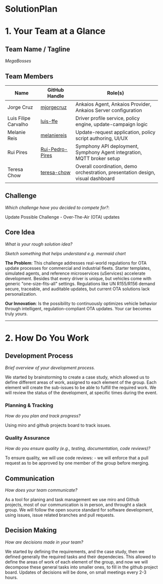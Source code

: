 # SolutionPlan

# 1. Your Team at a Glance

## Team Name / Tagline  
*MegaBosses*

## Team Members  
| Name | GitHub Handle | Role(s) |
|-------|---------------|---------|
| Jorge Cruz |[mjorgecruz](https://github.com/mjorgecruz) | Ankaios Agent, Ankaios Provider, Ankaios Server configuration |
| Luis Filipe Carvalho | [luis-ffe](https://github.com/luis-ffe) | Driver profile service, policy engine, update-campaign logic |
| Melanie Reis | [melaniereis](https://github.com/melaniereis) | Update-request application, policy script authoring, UI/UX |
| Rui Pires | [Rui-Pedro-Pires](https://github.com/Rui-Pedro-Pires) | Symphony API deployment, Symphony Agent integration, MQTT broker setup |
| Teresa Chow | [teresa-chow](https://github.com/teresa-chow) | Overall coordination, demo orchestration, presentation design, visual dashboard |

## Challenge  
*Which challenge have you decided to compete for?*: 

Update Possible Challenge - Over-The-Air (OTA) updates

## Core Idea  
*What is your rough solution idea?*

*Sketch something that helps understand e.g. mermaid chart*

**The Problem**: This challenge addresses real-world regulations for OTA update processes for commercial and industrial fleets. Starter templates, simulated agents, and reference microservices (uServices) accelerate development.
Besides that every driver is unique, but vehicles come with generic "one-size-fits-all" settings. Regulations like UN R155/R156 demand secure, traceable, and auditable updates, but current OTA solutions lack personalization.

**Our Innovation**: Is the possibility to continuously optimizes vehicle behavior through intelligent, regulation-compliant OTA updates. Your car becomes truly *yours*.

---

# 2. How Do You Work

## Development Process  
*Brief overview of your development process.*

We started by brainstorming to create a case study, which allowed us to define different areas of work, assigned to each element of the group. Each element will create the sub-issues to be able to fulfill the required work.
We will review the status of the development, at specific times during the event.

### Planning & Tracking  
*How do you plan and track progress?*

Using miro and github projects board to track issues.

### Quality Assurance  
*How do you ensure quality (e.g., testing, documentation, code reviews)?*

To ensure quality, we will use code reviews:
    - we will enforce that a pull request as to be approved by one member of the group before merging.

## Communication  
*How does your team communicate?*

As a tool for planing and task management we use miro and Github projects, most of our communication is in person, and throught a slack group. We will follow the open source standard for software development, using issues, issue related branches and pull requests.

## Decision Making  
*How are decisions made in your team?*

We started by defining the requirements, and the case study, then we defined generally the required tasks and their dependecies. This allowed to define the areas of work of each element of the group, and now we will decompose these general tasks into smaller ones, to fill in the github project board. Updates of decisions will be done, on small meetings every 2-3 hours.
